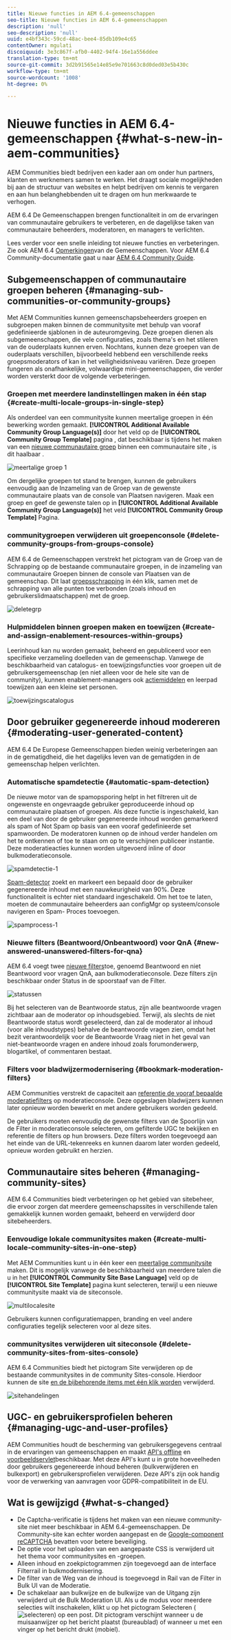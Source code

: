 ```yaml
---
title: Nieuwe functies in AEM 6.4-gemeenschappen
seo-title: Nieuwe functies in AEM 6.4-gemeenschappen
description: 'null'
seo-description: 'null'
uuid: e4bf343c-59cd-48ac-bee4-85db109e4c65
contentOwner: mgulati
discoiquuid: 3e3c867f-afb0-4402-94f4-16e1a556ddee
translation-type: tm+mt
source-git-commit: 3d2b91565e14e85e9e701663c8d0ded03e5b430c
workflow-type: tm+mt
source-wordcount: '1008'
ht-degree: 0%

---
```



# Nieuwe functies in AEM 6.4-gemeenschappen {#what-s-new-in-aem-communities}

AEM Communities biedt bedrijven een kader aan om onder hun partners, klanten en werknemers samen te werken. Het draagt sociale mogelijkheden bij aan de structuur van websites en helpt bedrijven om kennis te vergaren en aan hun belanghebbenden uit te dragen om hun merkwaarde te verhogen.

AEM 6.4 De Gemeenschappen brengen functionaliteit in om de ervaringen van communautaire gebruikers te verbeteren, en de dagelijkse taken van communautaire beheerders, moderatoren, en managers te verlichten.

Lees verder voor een snelle inleiding tot nieuwe functies en verbeteringen. Zie ook AEM 6.4 [Opmerkingen](../release-notes/communities-release-notes.md)van de Gemeenschappen. Voor AEM 6.4 Community-documentatie gaat u naar [AEM 6.4 Community Guide](home.md).

## Subgemeenschappen of communautaire groepen beheren {#managing-sub-communities-or-community-groups}

Met AEM Communities kunnen gemeenschapsbeheerders groepen en subgroepen maken binnen de communitysite met behulp van vooraf gedefinieerde sjablonen in de auteuromgeving. Deze groepen dienen als subgemeenschappen, die vele configuraties, zoals thema&#39;s en het stileren van de ouderplaats kunnen erven. Nochtans, kunnen deze groepen van de ouderplaats verschillen, bijvoorbeeld hebbend een verschillende reeks groepsmoderators of kan in het veiligheidsniveau variëren. Deze groepen fungeren als onafhankelijke, volwaardige mini-gemeenschappen, die verder worden versterkt door de volgende verbeteringen.

### Groepen met meerdere landinstellingen maken in één stap {#create-multi-locale-groups-in-single-step}

Als onderdeel van een communitysite kunnen meertalige groepen in één bewerking worden gemaakt. **[!UICONTROL Additional Available Community Group Language(s)]** door het veld op de **[!UICONTROL Community Group Template]** pagina , dat beschikbaar is tijdens het maken van een [nieuwe communautaire groep](groups.md) binnen een communautaire site , is dit haalbaar .

![meertalige groep 1](assets/multilingualgroup-1.png)

Om dergelijke groepen tot stand te brengen, kunnen de gebruikers eenvoudig aan de Inzameling van de Groep van de gewenste communautaire plaats van de console van Plaatsen navigeren. Maak een groep en geef de gewenste talen op in **[!UICONTROL Additional Available Community Group Language(s)]** het veld **[!UICONTROL Community Group Template]** Pagina.

### communitygroepen verwijderen uit groepenconsole {#delete-community-groups-from-groups-console}

AEM 6.4 de Gemeenschappen verstrekt het pictogram van de Groep van de Schrapping op de bestaande communautaire groepen, in de inzameling van communautaire Groepen binnen de console van Plaatsen van de gemeenschap. Dit laat [groepsschrapping](groups.md#deleting-the-group) in één klik, samen met de schrapping van alle punten toe verbonden (zoals inhoud en gebruikerslidmaatschappen) met de groep.

![deletegrp](assets/deletegrp.png)

### Hulpmiddelen binnen groepen maken en toewijzen {#create-and-assign-enablement-resources-within-groups}

Leerinhoud kan nu worden gemaakt, beheerd en gepubliceerd voor een specifieke verzameling doelleden van de gemeenschap. Vanwege de beschikbaarheid van catalogus- en toewijzingsfuncties voor groepen uit de gebruikersgemeenschap (en niet alleen voor de hele site van de community), kunnen enablement-managers ook [actiemiddelen](resource.md) en leerpad toewijzen aan een kleine set personen.

![toewijzingscatalogus](assets/assignmentcatalog.png)

## Door gebruiker gegenereerde inhoud modereren {#moderating-user-generated-content}

AEM 6.4 De Europese Gemeenschappen bieden weinig verbeteringen aan in de gematigdheid, die het dagelijks leven van de gematigden in de gemeenschap helpen verlichten.

### Automatische spamdetectie  {#automatic-spam-detection}

De nieuwe motor van de spamopsporing helpt in het filtreren uit de ongewenste en ongevraagde gebruiker geproduceerde inhoud op communautaire plaatsen of groepen. Als deze functie is ingeschakeld, kan een deel van door de gebruiker gegenereerde inhoud worden gemarkeerd als spam of Not Spam op basis van een vooraf gedefinieerde set spamwoorden. De moderatoren kunnen op de inhoud verder handelen om het te ontkennen of toe te staan om op te verschijnen publiceer instantie. Deze moderatieacties kunnen worden uitgevoerd inline of door bulkmoderatieconsole.

![spamdetectie-1](assets/spamdetection-1.png)

[Spam-detector](moderate-ugc.md#spam-detection) zoekt en markeert een bepaald door de gebruiker gegenereerde inhoud met een nauwkeurigheid van 90%. Deze functionaliteit is echter niet standaard ingeschakeld. Om het toe te laten, moeten de communautaire beheerders aan configMgr op systeem/console navigeren en Spam- Proces toevoegen.

![spamprocess-1](assets/spamprocess-1.png)

### Nieuwe filters (Beantwoord/Onbeantwoord) voor QnA {#new-answered-unanswered-filters-for-qna}

AEM 6.4 voegt twee [nieuwe filters](moderation.md#filter-rail)toe, genoemd Beantwoord en niet Beantwoord voor vragen QnA, aan bulkmoderatieconsole. Deze filters zijn beschikbaar onder Status in de spoorstaaf van de Filter.

![statussen](assets/statuses.png)

Bij het selecteren van de Beantwoorde status, zijn alle beantwoorde vragen zichtbaar aan de moderator op inhoudsgebied. Terwijl, als slechts de niet Beantwoorde status wordt geselecteerd, dan zal de moderator al inhoud (voor alle inhoudstypes) behalve de beantwoorde vragen zien, omdat het bezit verantwoordelijk voor de Beantwoorde Vraag niet in het geval van niet-beantwoorde vragen en andere inhoud zoals forumonderwerp, blogartikel, of commentaren bestaat.

### Filters voor bladwijzermodernisering {#bookmark-moderation-filters}

AEM Communities verstrekt de capaciteit aan [referentie de vooraf bepaalde moderatiefilters](moderation.md#filter-rail) op moderatieconsole. Deze opgeslagen bladwijzers kunnen later opnieuw worden bewerkt en met andere gebruikers worden gedeeld.

De gebruikers moeten eenvoudig de gewenste filters van de Spoorlijn van de Filter in moderatieconsole selecteren, om gefilterde UGC te bekijken en referentie de filters op hun browsers. Deze filters worden toegevoegd aan het einde van de URL-tekenreeks en kunnen daarom later worden gedeeld, opnieuw worden gebruikt en herzien.

## Communautaire sites beheren {#managing-community-sites}

AEM 6.4 Communities biedt verbeteringen op het gebied van sitebeheer, die ervoor zorgen dat meerdere gemeenschapssites in verschillende talen gemakkelijk kunnen worden gemaakt, beheerd en verwijderd door sitebeheerders.

### Eenvoudige lokale communitysites maken {#create-multi-locale-community-sites-in-one-step}

Met AEM Communities kunt u in één keer een [meertalige communitysite](create-site.md) maken. Dit is mogelijk vanwege de beschikbaarheid van meerdere talen die u in het **[!UICONTROL Community Site Base Language]** veld op de **[!UICONTROL Site Template]** pagina kunt selecteren, terwijl u een nieuwe communitysite maakt via de siteconsole.

![multilocalesite](assets/multilocalesite.png)

Gebruikers kunnen configuratiemappen, branding en veel andere configuraties tegelijk selecteren voor al deze sites.

### communitysites verwijderen uit siteconsole {#delete-community-sites-from-sites-console}

AEM 6.4 Communities biedt het pictogram Site verwijderen op de bestaande communitysites in de community Sites-console. Hierdoor kunnen de site [en de bijbehorende items met één klik worden](create-site.md) verwijderd.

![sitehandelingen](assets/siteactions.png)

## UGC- en gebruikersprofielen beheren {#managing-ugc-and-user-profiles}

AEM Communities houdt de bescherming van gebruikersgegevens centraal in de ervaringen van gemeenschappen en maakt [API&#39;s offline](user-ugc-management-service.md) en [voorbeeldservlet](https://github.com/Adobe-Marketing-Cloud/aem-communities-ugc-migration/tree/master/bundles/communities-ugc-management-servlet)beschikbaar. Met deze API&#39;s kunt u in grote hoeveelheden door gebruikers gegenereerde inhoud beheren (bulkverwijderen en bulkexport) en gebruikersprofielen verwijderen. Deze API&#39;s zijn ook handig voor de verwerking van aanvragen voor GDPR-compatibiliteit in de EU.

## Wat is gewijzigd {#what-s-changed}

* De Captcha-verificatie is tijdens het maken van een nieuwe community-site niet meer beschikbaar in AEM 6.4-gemeenschappen. De Community-site kan echter worden aangepast en de [Google-component reCAPTCHA](https://helpx.adobe.com/experience-manager/using/aem_recaptcha.html) bevatten voor betere beveiliging.
* De optie voor het uploaden van een aangepaste CSS is verwijderd uit het thema voor communitysites en -groepen.
* Alleen inhoud en zoekpictogrammen zijn toegevoegd aan de interface Filterrail in bulkmodernisering.
* De filter van de Weg van de inhoud is toegevoegd in Rail van de Filter in Bulk UI van de Moderatie.
* De schakelaar aan bulkwijze en de bulkwijze van de Uitgang zijn verwijderd uit de Bulk Moderation UI. Als u de modus voor meerdere selecties wilt inschakelen, klikt u op het pictogram Selecteren ( ![selecteren](assets/selecticon.png)) op een post. Dit pictogram verschijnt wanneer u de muisaanwijzer op het bericht plaatst (bureaublad) of wanneer u met een vinger op het bericht drukt (mobiel).
